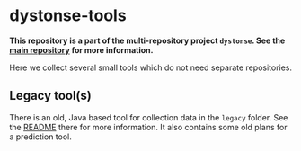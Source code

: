 # dystonse-tools

**This repository is a part of the multi-repository project `dystonse`. See the [main repository](https://github.com/lenaschimmel/dystonse) for more information.**

Here we collect several small tools which do not need separate repositories.

## Legacy tool(s)
There is an old, Java based tool for collection data in the `legacy` folder. See the [README](legacy/../README.md) there for more information. It also contains some old plans for a prediction tool.